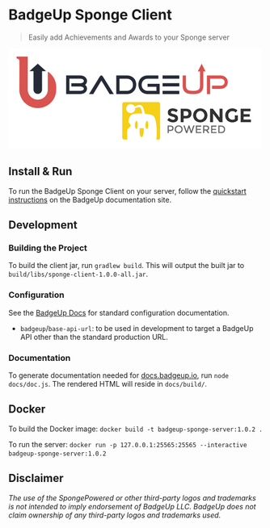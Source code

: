 # BadgeUp Sponge Client
> Easily add Achievements and Awards to your Sponge server

[![BadgeUp & SpongePowered](./badgeup-sponge.png)](https://www.badgeup.io)

## Install & Run

To run the BadgeUp Sponge Client on your server, follow the [quickstart instructions](https://docs.badgeup.io/sponge-client/quickstart) on the BadgeUp documentation site.

## Development

### Building the Project

To build the client jar, run `gradlew build`. This will output the built jar to `build/libs/sponge-client-1.0.0-all.jar`.

### Configuration

See the [BadgeUp Docs](https://docs.badgeup.io/sponge-client/configuration) for standard configuration documentation.

* `badgeup`/`base-api-url`: to be used in development to target a BadgeUp API other than the standard production URL.

### Documentation

To generate documentation needed for [docs.badgeup.io](https://docs.badgeup.io/), run `node docs/doc.js`. The rendered HTML will reside in `docs/build/`.

## Docker

To build the Docker image: `docker build -t badgeup-sponge-server:1.0.2 .`

To run the server: `docker run -p 127.0.0.1:25565:25565 --interactive badgeup-sponge-server:1.0.2`

## Disclaimer

*The use of the SpongePowered or other third-party logos and trademarks is not intended to imply endorsement of BadgeUp LLC. BadgeUp does not claim ownership of any third-party logos and trademarks used.*
